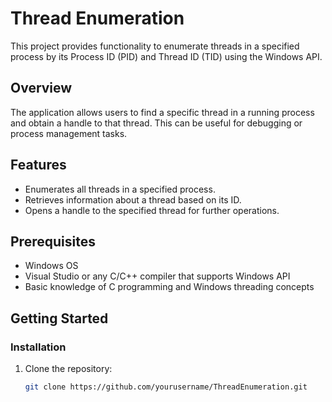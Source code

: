 # Thread Enumeration

This project provides functionality to enumerate threads in a specified process by its Process ID (PID) and Thread ID (TID) using the Windows API.

## Overview

The application allows users to find a specific thread in a running process and obtain a handle to that thread. This can be useful for debugging or process management tasks.

## Features

- Enumerates all threads in a specified process.
- Retrieves information about a thread based on its ID.
- Opens a handle to the specified thread for further operations.

## Prerequisites

- Windows OS
- Visual Studio or any C/C++ compiler that supports Windows API
- Basic knowledge of C programming and Windows threading concepts

## Getting Started

### Installation

1. Clone the repository:

   ```bash
   git clone https://github.com/yourusername/ThreadEnumeration.git
